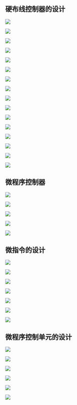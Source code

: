 
## 硬布线控制器的设计

![](images/Pasted%20image%2020241206070145.png)

![](images/Pasted%20image%2020241206070650.png)

![](images/Pasted%20image%2020241206070929.png)

![](images/Pasted%20image%2020241206071246.png)

 ![](images/Pasted%20image%2020241206071625.png)

![](images/Pasted%20image%2020241206071915.png)

![](images/Pasted%20image%2020241206072019.png)

![](images/Pasted%20image%2020241206072112.png)

![](images/Pasted%20image%2020241206072206.png)

![](images/Pasted%20image%2020241206072251.png)

![](images/Pasted%20image%2020241206072427.png)

![](images/Pasted%20image%2020241206072530.png)

![](images/Pasted%20image%2020241206072637.png)

![](images/Pasted%20image%2020241206072901.png)

![](images/Pasted%20image%2020241206072925.png)

![](images/Pasted%20image%2020241206073149.png)

## 微程序控制器

![](images/Pasted%20image%2020241206080959.png)

![](images/Pasted%20image%2020241206081420.png)

![](images/Pasted%20image%2020241206082340.png)

![](images/Pasted%20image%2020241206082523.png)

![](images/Pasted%20image%2020241206082746.png)

## 微指令的设计

![](images/Pasted%20image%2020241206083141.png)

![](images/Pasted%20image%2020241206083406.png)

![](images/Pasted%20image%2020241206083651.png)

![](images/Pasted%20image%2020241206083811.png)

![](images/Pasted%20image%2020241206085246.png)

![](images/Pasted%20image%2020241206085506.png)

![](images/Pasted%20image%2020241206085642.png)

## 微程序控制单元的设计

![](images/Pasted%20image%2020241206085917.png)

![](images/Pasted%20image%2020241206090210.png)

![](images/Pasted%20image%2020241206090330.png)

![](images/Pasted%20image%2020241206091308.png)

![](images/Pasted%20image%2020241206091418.png)

 ![](images/Pasted%20image%2020241206091604.png)
